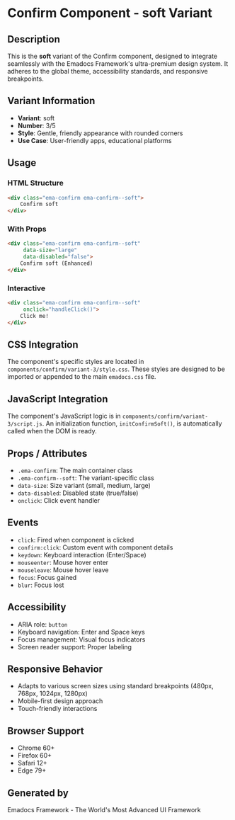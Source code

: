 # Confirm Component - soft Variant

## Description
This is the **soft** variant of the Confirm component, designed to integrate seamlessly with the Emadocs Framework's ultra-premium design system. It adheres to the global theme, accessibility standards, and responsive breakpoints.

## Variant Information
- **Variant**: soft
- **Number**: 3/5
- **Style**: Gentle, friendly appearance with rounded corners
- **Use Case**: User-friendly apps, educational platforms

## Usage

### HTML Structure
```html
<div class="ema-confirm ema-confirm--soft">
    Confirm soft
</div>
```

### With Props
```html
<div class="ema-confirm ema-confirm--soft" 
     data-size="large" 
     data-disabled="false">
    Confirm soft (Enhanced)
</div>
```

### Interactive
```html
<div class="ema-confirm ema-confirm--soft" 
     onclick="handleClick()">
    Click me!
</div>
```

## CSS Integration
The component's specific styles are located in `components/confirm/variant-3/style.css`. These styles are designed to be imported or appended to the main `emadocs.css` file.

## JavaScript Integration
The component's JavaScript logic is in `components/confirm/variant-3/script.js`. An initialization function, `initConfirmSoft()`, is automatically called when the DOM is ready.

## Props / Attributes
- `.ema-confirm`: The main container class
- `.ema-confirm--soft`: The variant-specific class
- `data-size`: Size variant (small, medium, large)
- `data-disabled`: Disabled state (true/false)
- `onclick`: Click event handler

## Events
- `click`: Fired when component is clicked
- `confirm:click`: Custom event with component details
- `keydown`: Keyboard interaction (Enter/Space)
- `mouseenter`: Mouse hover enter
- `mouseleave`: Mouse hover leave
- `focus`: Focus gained
- `blur`: Focus lost

## Accessibility
- ARIA role: `button`
- Keyboard navigation: Enter and Space keys
- Focus management: Visual focus indicators
- Screen reader support: Proper labeling

## Responsive Behavior
- Adapts to various screen sizes using standard breakpoints (480px, 768px, 1024px, 1280px)
- Mobile-first design approach
- Touch-friendly interactions

## Browser Support
- Chrome 60+
- Firefox 60+
- Safari 12+
- Edge 79+

## Generated by
Emadocs Framework - The World's Most Advanced UI Framework
